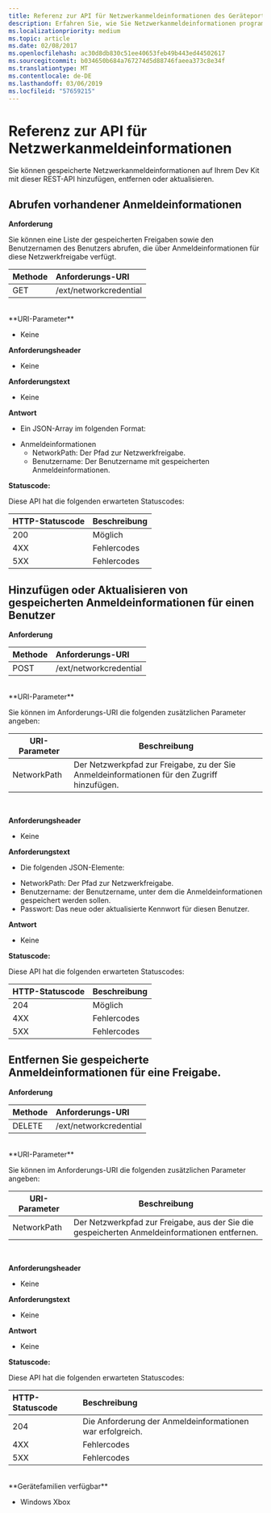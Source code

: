 ```yaml
---
title: Referenz zur API für Netzwerkanmeldeinformationen des Geräteportals
description: Erfahren Sie, wie Sie Netzwerkanmeldeinformationen programmgesteuert hinzufügen, entfernen oder aktualisieren.
ms.localizationpriority: medium
ms.topic: article
ms.date: 02/08/2017
ms.openlocfilehash: ac30d8db830c51ee40653feb49b443ed44502617
ms.sourcegitcommit: b034650b684a767274d5d88746faeea373c8e34f
ms.translationtype: MT
ms.contentlocale: de-DE
ms.lasthandoff: 03/06/2019
ms.locfileid: "57659215"
---
```

# <a name="network-credentials-api-reference"></a>Referenz zur API für Netzwerkanmeldeinformationen
Sie können gespeicherte Netzwerkanmeldeinformationen auf Ihrem Dev Kit mit dieser REST-API hinzufügen, entfernen oder aktualisieren.

## <a name="get-existing-credentials"></a>Abrufen vorhandener Anmeldeinformationen

**Anforderung**

Sie können eine Liste der gespeicherten Freigaben sowie den Benutzernamen des Benutzers abrufen, die über Anmeldeinformationen für diese Netzwerkfreigabe verfügt.

Methode      | Anforderungs-URI
:------     | :-----
GET | /ext/networkcredential
<br />
**URI-Parameter**

- Keine

**Anforderungsheader**

- Keine

**Anforderungstext**   

- Keine

**Antwort**   

- Ein JSON-Array im folgenden Format:
* Anmeldeinformationen
  * NetworkPath: Der Pfad zur Netzwerkfreigabe.
  * Benutzername: Der Benutzername mit gespeicherten Anmeldeinformationen.

**Statuscode:**

Diese API hat die folgenden erwarteten Statuscodes:

HTTP-Statuscode      | Beschreibung
:------     | :-----
200 | Möglich
4XX | Fehlercodes
5XX | Fehlercodes

## <a name="add-or-update-stored-credentials-for-a-user"></a>Hinzufügen oder Aktualisieren von gespeicherten Anmeldeinformationen für einen Benutzer

**Anforderung**

Methode      | Anforderungs-URI
:------     | :-----
POST | /ext/networkcredential
<br />
**URI-Parameter**

Sie können im Anforderungs-URI die folgenden zusätzlichen Parameter angeben:

| URI-Parameter      | Beschreibung     | 
| ------------------ |-----------------|
| NetworkPath        | Der Netzwerkpfad zur Freigabe, zu der Sie Anmeldeinformationen für den Zugriff hinzufügen. |
<br>

**Anforderungsheader**

- Keine

**Anforderungstext**

- Die folgenden JSON-Elemente:
* NetworkPath: Der Pfad zur Netzwerkfreigabe.
* Benutzername: der Benutzername, unter dem die Anmeldeinformationen gespeichert werden sollen.
* Passwort: Das neue oder aktualisierte Kennwort für diesen Benutzer.

**Antwort**   

- Keine  

**Statuscode:**

Diese API hat die folgenden erwarteten Statuscodes:

HTTP-Statuscode      | Beschreibung
:------     | :-----
204 | Möglich
4XX | Fehlercodes
5XX | Fehlercodes

## <a name="remove-stored-credentials-for-a-share"></a>Entfernen Sie gespeicherte Anmeldeinformationen für eine Freigabe.

**Anforderung**

Methode      | Anforderungs-URI
:------     | :-----
DELETE | /ext/networkcredential
<br />
**URI-Parameter**

Sie können im Anforderungs-URI die folgenden zusätzlichen Parameter angeben:

| URI-Parameter      | Beschreibung     | 
| ------------------ |-----------------|
| NetworkPath        | Der Netzwerkpfad zur Freigabe, aus der Sie die gespeicherten Anmeldeinformationen entfernen. |
<br>

**Anforderungsheader**

- Keine

**Anforderungstext**   

- Keine

**Antwort**   

- Keine 

**Statuscode:**

Diese API hat die folgenden erwarteten Statuscodes:

HTTP-Statuscode      | Beschreibung
:------     | :-----
204 | Die Anforderung der Anmeldeinformationen war erfolgreich.
4XX | Fehlercodes
5XX | Fehlercodes

<br />
**Gerätefamilien verfügbar**

* Windows Xbox


